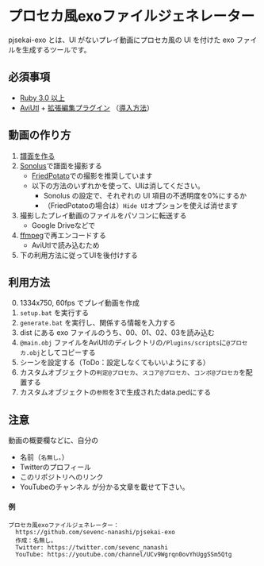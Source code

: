 # プロセカ風exoファイルジェネレーター
pjsekai-exo とは、UI がないプレイ動画にプロセカ風の UI を付けた exo ファイルを生成するツールです。

## 必須事項
- [Ruby 3.0 以上](https://www.ruby-lang.org/ja/documentation/installation/)
- [AviUtl](http://spring-fragrance.mints.ne.jp/aviutl/) + [拡張編集プラグイン](http://spring-fragrance.mints.ne.jp/aviutl/) （[導入方法](https://aviutl.info/dl-innsuto-ru/)）

## 動画の作り方

1. [譜面を作る](https://wiki.purplepalette.net/create-charts)
2. [Sonolus](https://sonolus.com/)で譜面を撮影する
   - [FriedPotato](https://fp.sevenc7c.com)での撮影を推奨しています
   - 以下の方法のいずれかを使って、UIは消してください。
     * Sonolus の設定で、それぞれの UI 項目の不透明度を0%にするか
     * （FriedPotatoの場合は）`Hide UI`オプションを使えば消せます
3. 撮影したプレイ動画のファイルをパソコンに転送する
   - Google Driveなどで
4. [ffmpeg](https://www.ffmpeg.org/)で再エンコードする
   - AviUtlで読み込むため
5. 下の利用方法に従ってUIを後付けする

## 利用方法

0. 1334x750, 60fps でプレイ動画を作成
1. `setup.bat` を実行する
2. `generate.bat` を実行し、関係する情報を入力する
3. dist にある exo ファイルのうち、00、01、02、03を読み込む
4.  `@main.obj` ファイルをAviUtlのディレクトリの`/Plugins/scripts`に`@プロセカ.obj`としてコピーする
5.  シーンを設定する（ToDo：設定しなくてもいいようにする）
6.  カスタムオブジェクトの`判定@プロセカ`、`スコア@プロセカ`、`コンボ@プロセカ`を配置する 
7.  カスタムオブジェクトの`参照`を3で生成されたdata.pedにする

## 注意
動画の概要欄などに、自分の
- 名前（`名無し｡`）
- Twitterのプロフィール
- このリポジトリへのリンク
- YouTubeのチャンネル
が分かる文章を載せて下さい。
#### 例
```
プロセカ風exoファイルジェネレーター：
  https://github.com/sevenc-nanashi/pjsekai-exo
  作成：名無し｡  
  Twitter: https://twitter.com/sevenc_nanashi
  YouTube: https://youtube.com/channel/UCv9Wgrqn0ovYhUggSSm5Qtg
```
